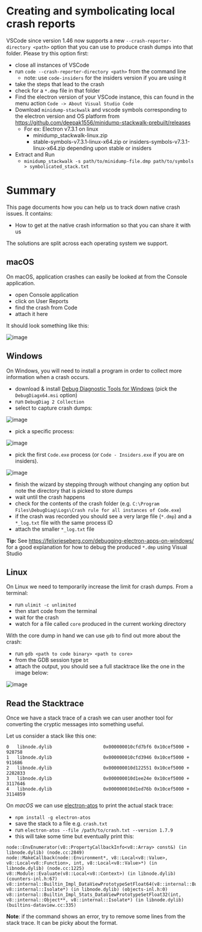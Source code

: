# **Creating and symbolicating local crash reports**

VSCode since version 1.46 now supports a new `--crash-reporter-directory <path>` option that you can use to produce crash dumps into that folder. Please try this option first:
* close all instances of VSCode
* run `code --crash-reporter-directory <path>` from the command line
  * note: use `code-insiders` for the insiders version if you are using it
* take the steps that lead to the crash
* check for a `*.dmp` file in that folder
* Find the electron version of your VSCode instance, this can found in the menu action `Code -> About Visual Studio Code`
* Download `minidump-stackwalk` and vscode symbols corresponding to the electron version and OS platform from https://github.com/deepak1556/minidump-stackwalk-prebuilt/releases
  * For ex: Electron v7.3.1 on linux
    * minidump_stackwalk-linux.zip
    * stable-symbols-v7.3.1-linux-x64.zip or insiders-symbols-v7.3.1-linux-x64.zip depending upon stable or insiders
* Extract and Run
  * `minidump_stackwalk -s path/to/minidump-file.dmp path/to/symbols > symbolicated_stack.txt`

# Summary

This page documents how you can help us to track down native crash issues. It contains:
- How to get at the native crash information so that you can share it with us

The solutions are split across each operating system we support.

## macOS
On macOS, application crashes can easily be looked at from the Console application.
* open Console application
* click on User Reports
* find the crash from Code
* attach it here

It should look something like this:

![image](https://cloud.githubusercontent.com/assets/900690/24793769/89c9ef12-1b83-11e7-83b6-b7e1bfafab1a.png)

## Windows
On Windows, you will need to install a program in order to collect more information when a crash occurs.
* download & install [Debug Diagnostic Tools for Windows](https://www.microsoft.com/en-us/download/details.aspx?id=58210) (pick the `DebugDiagx64.msi` option)
* run `DebugDiag 2 Collection`
* select to capture crash dumps:

![image](https://user-images.githubusercontent.com/900690/33835293-492352f2-de86-11e7-91cf-73cca332610d.png)
* pick a specific process:

![image](https://user-images.githubusercontent.com/900690/33835320-62e52012-de86-11e7-88aa-08298ff3fa00.png)
* pick the first `Code.exe` process (or `Code - Insiders.exe` if you are on insiders).

![image](https://user-images.githubusercontent.com/900690/33835702-9b6766ce-de87-11e7-8822-9e4d1bcaa87e.png)
* finish the wizard by stepping through without changing any option but note the directory that is picked to store dumps
* wait until the crash happens
* check for the contents of the crash folder (e.g. `C:\Program Files\DebugDiag\Logs\Crash rule for all instances of Code.exe`)
* if the crash was recorded you should see a very large file (`*.dmp`) and a `*_log.txt` file with the same process ID
* attach the smaller `*_log.txt` file

**Tip:** See https://felixrieseberg.com/debugging-electron-apps-on-windows/ for a good explanation for how to debug the produced `*.dmp` using Visual Studio

## Linux
On Linux we need to temporarily increase the limit for crash dumps. From a terminal:
* run `ulimit -c unlimited`
* then start code from the terminal
* wait for the crash
* watch for a file called `core` produced in the current working directory

With the core dump in hand we can use `gdb` to find out more about the crash:
* run `gdb <path to code binary> <path to core>`
* from the GDB session type `bt`
* attach the output, you should see a full stacktrace like the one in the image below:

![image](https://user-images.githubusercontent.com/900690/33883192-43ba0026-df3b-11e7-8ebc-e21f59058990.png)

## Read the Stacktrace
Once we have a stack trace of a crash we can user another tool for converting the cryptic messages into something useful. 

Let us consider a stack like this one:
```
0   libnode.dylib                 	0x000000010cfd7bf6 0x10cef5000 + 928758
1   libnode.dylib                 	0x000000010cfd3946 0x10cef5000 + 911686
2   libnode.dylib                 	0x000000010d122551 0x10cef5000 + 2282833
3   libnode.dylib                 	0x000000010d1ee24e 0x10cef5000 + 3117646
4   libnode.dylib                 	0x000000010d1ed76b 0x10cef5000 + 3114859
```

On *macOS* we can use [electron-atos](https://github.com/kevinsawicki/electron-atos) to print the actual stack trace:
* `npm install -g electron-atos`
* save the stack to a file e.g. `crash.txt`
* run `electron-atos --file /path/to/crash.txt --version 1.7.9`
* this will take some time but eventually print this:

```
node::EnvEnumerator(v8::PropertyCallbackInfo<v8::Array> const&) (in libnode.dylib) (node.cc:2849)
node::MakeCallback(node::Environment*, v8::Local<v8::Value>, v8::Local<v8::Function>, int, v8::Local<v8::Value>*) (in libnode.dylib) (node.cc:1225)
v8::Module::Evaluate(v8::Local<v8::Context>) (in libnode.dylib) (counters-inl.h:67)
v8::internal::Builtin_Impl_DataViewPrototypeSetFloat64(v8::internal::BuiltinArguments, v8::internal::Isolate*) (in libnode.dylib) (objects-inl.h:0)
v8::internal::Builtin_Impl_Stats_DataViewPrototypeSetFloat32(int, v8::internal::Object**, v8::internal::Isolate*) (in libnode.dylib) (builtins-dataview.cc:335)
```

**Note**: if the command shows an error, try to remove some lines from the stack trace. It can be picky about the format. 
